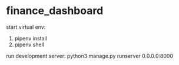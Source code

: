 # finance_dashboard
start virtual env:
1) pipenv install
2) pipenv shell

run development server:
python3 manage.py runserver 0.0.0.0:8000
